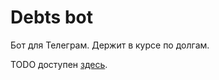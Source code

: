 # Debts bot

Бот для Телеграм. Держит в курсе по долгам.

TODO доступен [здесь](https://trello.com/b/wN834ZGE/debt-bot "Trello desk").

